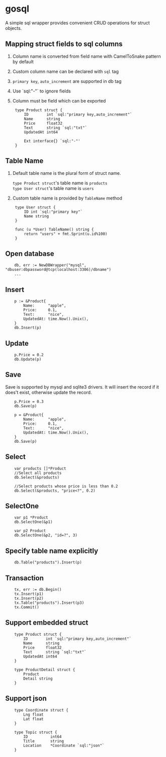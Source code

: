 # gosql

A simple sql wrapper provides convenient CRUD operations for struct objects.
 
## Mapping struct fields to sql columns
1. Column name is converted from field name with CamelToSnake pattern by default
1. Custom column name can be declared with `sql` tag 
1. `primary key`, `auto_increment` are supported in db tag
1. Use \`sql:"-"\` to ignore fields
1. Column must be field which can be exported

        type Product struct {
    	    ID        int `sql:"primary key,auto_increment"`
    	    Name      string
    	    Price     float32
    	    Text      string `sql:"txt"`
    	    UpdatedAt int64
    	    
    	    Ext interface{} `sql:"-"'
        }
        
## Table Name
1. Default table name is the plural form of struct name. 

    `type Product struct`'s table name is `products`  
    `type User struct`'s table name is `users`
1. Custom table name is provided by `TableName` method

        type User struct {
            ID int `sql:"primary key"`
            Name string
        }
        
        func (u *User) TableName() string {
            return "users" + fmt.Sprint(u.id%100)
        }

## Open database

    	db, err := NewDBWrapper("mysql", "dbuser:dbpassword@tcp(localhost:3306)/dbname")
    	...

## Insert

        p := &Product{
            Name:      "apple",
            Price:     0.1,
            Text:      "nice",
            UpdatedAt: time.Now().Unix(),
        }
        db.Insert(p)
        
## Update

        p.Price = 0.2
        db.Update(p)
        
## Save
Save is supported by mysql and sqlite3 drivers. It will insert the record if it does't exist, otherwise update the record.
       
        p.Price = 0.3
        db.Save(p)
        
        p = &Product{
            Name:      "apple",
            Price:     0.1,
            Text:      "nice",
            UpdatedAt: time.Now().Unix(),
        }
        db.Save(p)
        
## Select

        var products []*Product
        //Select all products
        db.Select(&products)
        
        //Select products whose price is less than 0.2
        db.Select(&products, "price<?", 0.2)
        
## SelectOne

        var p1 *Product
        db.SelectOne(&p1)
     
        var p2 Product
        db.SelectOne(&p2, "id=?", 3)
        
## Specify table name explicitly

        db.Table("products").Insert(p)
        
## Transaction
        
        tx, err := db.Begin()
        tx.Insert(p1)
        tx.Insert(p2)
        tx.Table("products").Insert(p3)
        tx.Commit()
        
## Support embedded struct
        
        type Product struct {
            ID        int `sql:"primary key,auto_increment"`
            Name      string
            Price     float32
            Text      string `sql:"txt"`
            UpdatedAt int64
        }
        
        type ProductDetail struct {
            Product
            Detail string
        }

## Support json

        type Coordinate struct {
            Lng float
            Lat float
        }
        
        type Topic struct {
            ID          int64
            Title       string
            Location    *Coordinate `sql:"json"`
        }